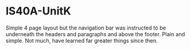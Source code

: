 # IS40A-UnitK
Simple 4 page layout but the navigation bar was instructed to be underneath the headers and paragraphs and above the footer. Plain and simple. Not much, have learned far greater things since then.

